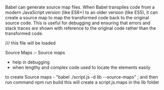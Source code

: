  Babel can generate source map files. When Babel transpiles code from a modern JavaScript version (like ES6+) to an older version (like ES5), it can create a source map to map the transformed code back to the original source code. This is useful for debugging and ensuring that errors and stack traces are shown with reference to the original code rather than the transformed code.
  
  <!-- <script src="babel.js"></script>   will not load jsx component because of not babel not found-->

  <script src=lib/script.js ></script>  /// this file will be loaded

Source Maps :- Source maps

- help in debugging
- when lengthy and complex code used to locate the elements easily

to create Source maps - "babel ./script.js -d lib --source-maps" ; and then run command npm run build
this will create a script.js.maps in the lib folder
